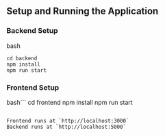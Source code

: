 ## Setup and Running the Application

### Backend Setup
bash
```
cd backend
npm install
npm run start
```

### Frontend Setup

bash```
cd frontend
npm install
npm run start
```

Frontend runs at `http://localhost:3000`
Backend runs at `http://localhost:5000`